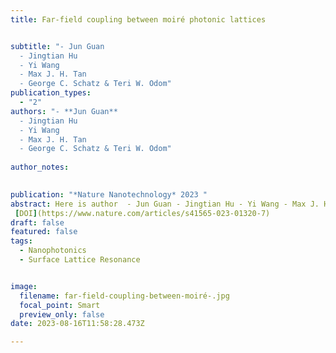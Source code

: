```yaml
---
title: Far-field coupling between moiré photonic lattices 


subtitle: "- Jun Guan
  - Jingtian Hu
  - Yi Wang
  - Max J. H. Tan
  - George C. Schatz & Teri W. Odom"
publication_types:
  - "2"
authors: "- **Jun Guan**
  - Jingtian Hu
  - Yi Wang
  - Max J. H. Tan
  - George C. Schatz & Teri W. Odom"
  
author_notes:
  

publication: "*Nature Nanotechnology* 2023 "
abstract: Here is author  - Jun Guan - Jingtian Hu - Yi Wang - Max J. H. Tan - George C. Schatz & Teri W. Odom **_Nature Nanotechnology_** 2023
 [DOI](https://www.nature.com/articles/s41565-023-01320-7)
draft: false
featured: false
tags:
  - Nanophotonics
  - Surface Lattice Resonance


image:
  filename: far-field-coupling-between-moiré-.jpg
  focal_point: Smart
  preview_only: false
date: 2023-08-16T11:58:28.473Z

---
```

